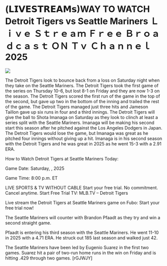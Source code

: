 # (𝗟𝗜𝗩𝗘𝗦𝗧𝗥𝗘𝗔𝗠𝘀)WAY TO WATCH Detroit Tigers vs Seattle Mariners Ｌｉｖｅ Ｓｔｒｅａｍ Ｆｒｅｅ Ｂｒｏａｄｃａｓｔ ＯＮ Ｔｖ Ｃｈａｎｎｅｌ  2025  
  
  
[![](https://i.imgur.com/qSNzIqt.png)](https://movie.rssnews.media/cmzGQPVpO.php)  
  
The Detroit Tigers look to bounce back from a loss on Saturday night when they take on the Seattle Mariners. The Detroit Tigers took the first game of the series on Thursday 10-6, but lost 8-1 on Friday and they are now 1-3 on the season. The Detroit Tigers scored the first run of the game in the top of the second, but gave up two in the bottom of the inning and trailed the rest of the game. The Detroit Tigers managed just three hits and Jameson Taillon gave up six runs in four and a third innings. The Detroit Tigers will give the ball to Shota Imanaga on Saturday as they look to clinch at least a series split with the Seattle Mariners. Imanaga will be making his second start this season after he pitched against the Los Angeles Dodgers in Japan. The Detroit Tigers would lose the game, but Imanaga was great as he pitched four innings without giving up a hit. Imanaga is in his second season with the Detroit Tigers and he was great in 2025 as he went 15-3 with a 2.91 ERA.

How to Watch Detroit Tigers at Seattle Mariners Today:

Game Date: Saturday, , 2025

Game Time: 8:00 p.m. ET

LIVE SPORTS & TV WITHOUT CABLE
Start your free trial. No commitment. Cancel anytime.
Start Free Trial
TV: MLB.TV – Detroit Tigers

Live stream the Detroit Tigers at Seattle Mariners game on Fubo: Start your free trial now!

The Seattle Mariners will counter with Brandon Pfaadt as they try and win a second straight game.

Pfaadt is entering his third season with the Seattle Mariners. He went 11-10 in 2025 with a 4.71 ERA. He struck out 185 last season and walked just 42.

The Seattle Mariners have been led by Eugenio Suarez in the first two games. Suarez hit a pair of two-run home runs in the win on Friday and is hitting .429 through two games. [rGJWJY]